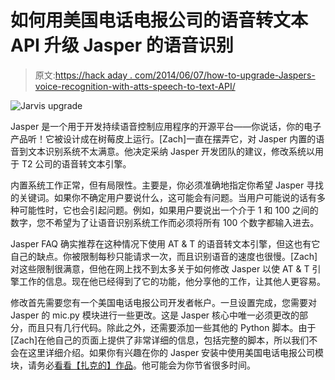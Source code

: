 # 如何用美国电话电报公司的语音转文本 API 升级 Jasper 的语音识别

> 原文:[https://hack aday . com/2014/06/07/how-to-upgrade-Jaspers-voice-recognition-with-atts-speech-to-text-API/](https://hackaday.com/2014/06/07/how-to-upgrade-jaspers-voice-recognition-with-atts-speech-to-text-api/)

![Jarvis upgrade](../Images/0cc76f1ab72006340adb86719b576fe2.png)

Jasper 是一个用于开发持续语音控制应用程序的开源平台——你说话，你的电子产品听！它被设计成在树莓皮上运行。[Zach]一直在摆弄它，对 Jasper 内置的语音到文本识别系统不太满意。他决定采纳 Jasper 开发团队的建议，修改系统以用于 T2 公司的语音转文本引擎。

内置系统工作正常，但有局限性。主要是，你必须准确地指定你希望 Jasper 寻找的关键词。如果你不确定用户要说什么，这可能会有问题。当用户可能说的话有多种可能性时，它也会引起问题。例如，如果用户要说出一个介于 1 和 100 之间的数字，您不希望为了让语音识别系统工作而必须将所有 100 个数字都输入进去。

Jasper FAQ 确实推荐在这种情况下使用 AT & T 的语音转文本引擎，但这也有它自己的缺点。你被限制每秒只能请求一次，而且识别语音的速度也很慢。[Zach]对这些限制很满意，但他在网上找不到太多关于如何修改 Jasper 以使 AT & T 引擎工作的信息。现在他已经得到了它的功能，他分享他的工作，让其他人更容易。

修改首先需要您有一个美国电话电报公司开发者帐户。一旦设置完成，您需要对 Jasper 的 mic.py 模块进行一些更改。这是 Jasper 核心中唯一必须更改的部分，而且只有几行代码。除此之外，还需要添加一些其他的 Python 脚本。由于[Zach]在他自己的页面上提供了非常详细的信息，包括完整的脚本，所以我们不会在这里详细介绍。如果你有兴趣在你的 Jasper 安装中使用美国电话电报公司模块，请务必[看看【扎克的】作品](http://changingjasper.blogspot.com/2014/06/making-jasper-use-at-speech-api.html)。他可能会为你节省很多时间。